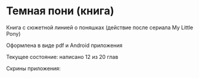 # Темная пони (книга)

Книга с сюжетной линией о поняшках (действие после сериала My Little Pony)

Оформлена в виде pdf и Android приложения

Текущее состояние: написано 12 из 20 глав

Скрины приложения:

